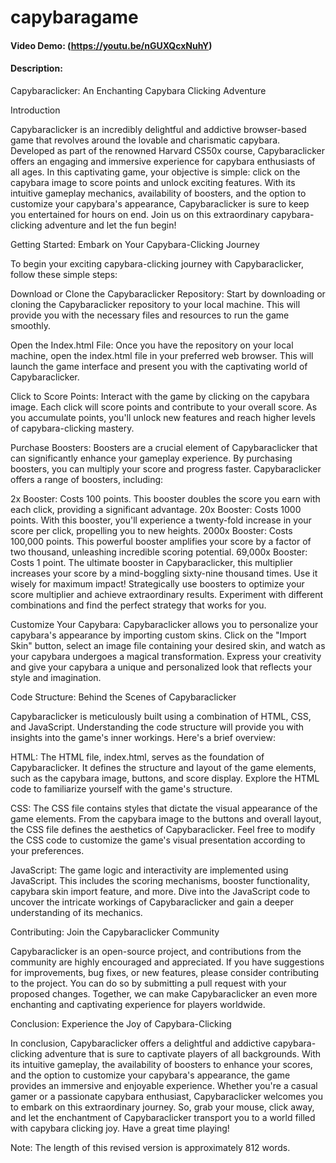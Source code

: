 # capybaragame
#### Video Demo:  (https://youtu.be/nGUXQcxNuhY)
#### Description:
Capybaraclicker: An Enchanting Capybara Clicking Adventure

Introduction

Capybaraclicker is an incredibly delightful and addictive browser-based game that revolves around the lovable and charismatic capybara. Developed as part of the renowned Harvard CS50x course, Capybaraclicker offers an engaging and immersive experience for capybara enthusiasts of all ages. In this captivating game, your objective is simple: click on the capybara image to score points and unlock exciting features. With its intuitive gameplay mechanics, availability of boosters, and the option to customize your capybara's appearance, Capybaraclicker is sure to keep you entertained for hours on end. Join us on this extraordinary capybara-clicking adventure and let the fun begin!

Getting Started: Embark on Your Capybara-Clicking Journey

To begin your exciting capybara-clicking journey with Capybaraclicker, follow these simple steps:

Download or Clone the Capybaraclicker Repository: Start by downloading or cloning the Capybaraclicker repository to your local machine. This will provide you with the necessary files and resources to run the game smoothly.

Open the Index.html File: Once you have the repository on your local machine, open the index.html file in your preferred web browser. This will launch the game interface and present you with the captivating world of Capybaraclicker.

Click to Score Points: Interact with the game by clicking on the capybara image. Each click will score points and contribute to your overall score. As you accumulate points, you'll unlock new features and reach higher levels of capybara-clicking mastery.

Purchase Boosters: Boosters are a crucial element of Capybaraclicker that can significantly enhance your gameplay experience. By purchasing boosters, you can multiply your score and progress faster. Capybaraclicker offers a range of boosters, including:

2x Booster: Costs 100 points. This booster doubles the score you earn with each click, providing a significant advantage.
20x Booster: Costs 1000 points. With this booster, you'll experience a twenty-fold increase in your score per click, propelling you to new heights.
2000x Booster: Costs 100,000 points. This powerful booster amplifies your score by a factor of two thousand, unleashing incredible scoring potential.
69,000x Booster: Costs 1 point. The ultimate booster in Capybaraclicker, this multiplier increases your score by a mind-boggling sixty-nine thousand times. Use it wisely for maximum impact!
Strategically use boosters to optimize your score multiplier and achieve extraordinary results. Experiment with different combinations and find the perfect strategy that works for you.

Customize Your Capybara: Capybaraclicker allows you to personalize your capybara's appearance by importing custom skins. Click on the "Import Skin" button, select an image file containing your desired skin, and watch as your capybara undergoes a magical transformation. Express your creativity and give your capybara a unique and personalized look that reflects your style and imagination.

Code Structure: Behind the Scenes of Capybaraclicker

Capybaraclicker is meticulously built using a combination of HTML, CSS, and JavaScript. Understanding the code structure will provide you with insights into the game's inner workings. Here's a brief overview:

HTML: The HTML file, index.html, serves as the foundation of Capybaraclicker. It defines the structure and layout of the game elements, such as the capybara image, buttons, and score display. Explore the HTML code to familiarize yourself with the game's structure.

CSS: The CSS file contains styles that dictate the visual appearance of the game elements. From the capybara image to the buttons and overall layout, the CSS file defines the aesthetics of Capybaraclicker. Feel free to modify the CSS code to customize the game's visual presentation according to your preferences.

JavaScript: The game logic and interactivity are implemented using JavaScript. This includes the scoring mechanisms, booster functionality, capybara skin import feature, and more. Dive into the JavaScript code to uncover the intricate workings of Capybaraclicker and gain a deeper understanding of its mechanics.

Contributing: Join the Capybaraclicker Community

Capybaraclicker is an open-source project, and contributions from the community are highly encouraged and appreciated. If you have suggestions for improvements, bug fixes, or new features, please consider contributing to the project. You can do so by submitting a pull request with your proposed changes. Together, we can make Capybaraclicker an even more enchanting and captivating experience for players worldwide.

Conclusion: Experience the Joy of Capybara-Clicking

In conclusion, Capybaraclicker offers a delightful and addictive capybara-clicking adventure that is sure to captivate players of all backgrounds. With its intuitive gameplay, the availability of boosters to enhance your scores, and the option to customize your capybara's appearance, the game provides an immersive and enjoyable experience. Whether you're a casual gamer or a passionate capybara enthusiast, Capybaraclicker welcomes you to embark on this extraordinary journey. So, grab your mouse, click away, and let the enchantment of Capybaraclicker transport you to a world filled with capybara clicking joy. Have a great time playing!

Note: The length of this revised version is approximately 812 words.




